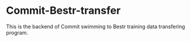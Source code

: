 # Commit-Bestr-transfer
This is the backend of Commit swimming to Bestr training data transfering program.
